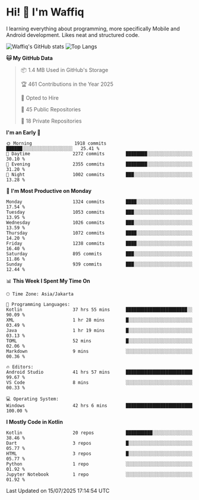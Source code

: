 
# Hi! 👋 I'm Waffiq

I learning everything about programming, more specifically Mobile and Android development. Likes neat and structured code.

<!-- Get to know more about me?

<a href="https://www.linkedin.com/in/waffiqaziz/"><img src="https://img.shields.io/static/v1?label=%20&message=LinkedIn&logo=linkedin&logoColor=white&color=0A66C2&style=for-the-badge" alt="LinkedIn"></a>
<a href="https://www.instagram.com/waffiqaziz/"><img src="https://img.shields.io/static/v1?label=%20&message=instagram&logo=instagram&logoColor=white&labelColor=%23E1306C&color=%23E1306C&style=for-the-badge" alt="Instagram"></a>
<a href="https://web.facebook.com/WaffiqAziz/"><img src="https://img.shields.io/static/v1?label=%20&message=Facebook&logo=facebook&logoColor=white&color=1877F2&style=for-the-badge" alt="Facebook"></a>
<a href="https://twitter.com/waffiqaziz"><img src="https://img.shields.io/static/v1?label=%20&message=X&logo=x&logoColor=white&color=000000&style=for-the-badge" alt="X"></a> -->

![Waffiq's GitHub stats](https://github-readme-stats-eight-theta.vercel.app/api?username=waffiqaziz&show_icons=true&include_all_commits=true&count_private=true&theme=dark)
![Top Langs](https://github-readme-stats.vercel.app/api/top-langs/?username=waffiqaziz&layout=compact&langs_count=8&theme=dark)

<!--START_SECTION:waka-->
**🐱 My GitHub Data** 

> 📦 1.4 MB Used in GitHub's Storage 
 > 
> 🏆 461 Contributions in the Year 2025
 > 
> 💼 Opted to Hire
 > 
> 📜 45 Public Repositories 
 > 
> 🔑 18 Private Repositories 
 > 
**I'm an Early 🐤** 

```text
🌞 Morning                1918 commits        ██████░░░░░░░░░░░░░░░░░░░   25.41 % 
🌆 Daytime                2272 commits        ████████░░░░░░░░░░░░░░░░░   30.10 % 
🌃 Evening                2355 commits        ████████░░░░░░░░░░░░░░░░░   31.20 % 
🌙 Night                  1002 commits        ███░░░░░░░░░░░░░░░░░░░░░░   13.28 % 
```
📅 **I'm Most Productive on Monday** 

```text
Monday                   1324 commits        ████░░░░░░░░░░░░░░░░░░░░░   17.54 % 
Tuesday                  1053 commits        ███░░░░░░░░░░░░░░░░░░░░░░   13.95 % 
Wednesday                1026 commits        ███░░░░░░░░░░░░░░░░░░░░░░   13.59 % 
Thursday                 1072 commits        ████░░░░░░░░░░░░░░░░░░░░░   14.20 % 
Friday                   1238 commits        ████░░░░░░░░░░░░░░░░░░░░░   16.40 % 
Saturday                 895 commits         ███░░░░░░░░░░░░░░░░░░░░░░   11.86 % 
Sunday                   939 commits         ███░░░░░░░░░░░░░░░░░░░░░░   12.44 % 
```


📊 **This Week I Spent My Time On** 

```text
🕑︎ Time Zone: Asia/Jakarta

💬 Programming Languages: 
Kotlin                   37 hrs 55 mins      ███████████████████████░░   90.09 % 
XML                      1 hr 28 mins        █░░░░░░░░░░░░░░░░░░░░░░░░   03.49 % 
Java                     1 hr 19 mins        █░░░░░░░░░░░░░░░░░░░░░░░░   03.13 % 
TOML                     52 mins             █░░░░░░░░░░░░░░░░░░░░░░░░   02.06 % 
Markdown                 9 mins              ░░░░░░░░░░░░░░░░░░░░░░░░░   00.36 % 

🔥 Editors: 
Android Studio           41 hrs 57 mins      █████████████████████████   99.67 % 
VS Code                  8 mins              ░░░░░░░░░░░░░░░░░░░░░░░░░   00.33 % 

💻 Operating System: 
Windows                  42 hrs 6 mins       █████████████████████████   100.00 % 
```

**I Mostly Code in Kotlin** 

```text
Kotlin                   20 repos            ██████████░░░░░░░░░░░░░░░   38.46 % 
Dart                     3 repos             █░░░░░░░░░░░░░░░░░░░░░░░░   05.77 % 
HTML                     3 repos             █░░░░░░░░░░░░░░░░░░░░░░░░   05.77 % 
Python                   1 repo              ░░░░░░░░░░░░░░░░░░░░░░░░░   01.92 % 
Jupyter Notebook         1 repo              ░░░░░░░░░░░░░░░░░░░░░░░░░   01.92 % 
```




 Last Updated on 15/07/2025 17:14:54 UTC
<!--END_SECTION:waka-->
